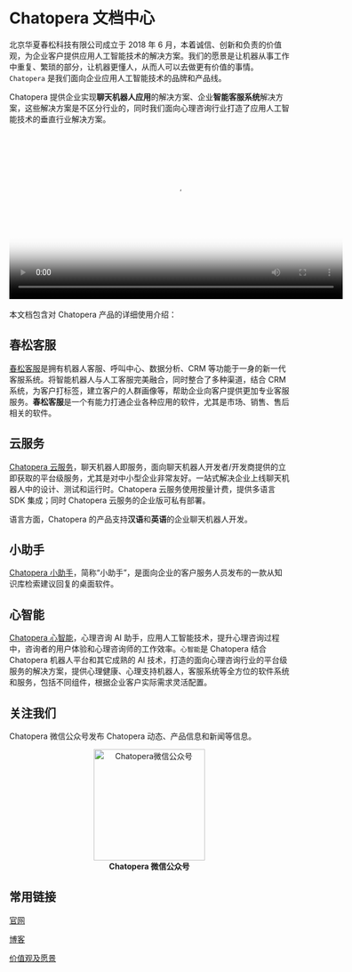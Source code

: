 # Chatopera 文档中心

北京华夏春松科技有限公司成立于 2018 年 6 月，本着诚信、创新和负责的价值观，为企业客户提供应用人工智能技术的解决方案。我们的愿景是让机器从事工作中重复、繁琐的部分，让机器更懂人，从而人可以去做更有价值的事情。`Chatopera` 是我们面向企业应用人工智能技术的品牌和产品线。

Chatopera 提供企业实现**聊天机器人应用**的解决方案、企业**智能客服系统**解决方案，这些解决方案是不区分行业的，同时我们面向心理咨询行业打造了应用人工智能技术的垂直行业解决方案。

<video controls="" style="width:600px;" poster="images/products/introduction-video-cover.jpg" >
  <source
    src="https://www.chatopera.com/files/introduction.mp4"
    type="video/mp4;codecs=&quot;avc1.42E01E, mp4a.40.2&quot;"
  >
</video>
</br>
</br>
本文档包含对 Chatopera 产品的详细使用介绍：

## 春松客服

[春松客服](/products/cskefu/index.html)是拥有机器人客服、呼叫中心、数据分析、CRM 等功能于一身的新一代客服系统。将智能机器人与人工客服完美融合，同时整合了多种渠道，结合 CRM 系统，为客户打标签，建立客户的人群画像等，帮助企业向客户提供更加专业客服服务。**春松客服**是一个有能力打通企业各种应用的软件，尤其是市场、销售、售后相关的软件。

## 云服务

[Chatopera 云服务](/products/chatbot-platform/index.html)，聊天机器人即服务，面向聊天机器人开发者/开发商提供的立即获取的平台级服务，尤其是对中小型企业非常友好。一站式解决企业上线聊天机器人中的设计、测试和运行时。Chatopera 云服务使用按量计费，提供多语言 SDK 集成；同时 Chatopera 云服务的企业版可私有部署。

语言方面，Chatopera 的产品支持**汉语**和**英语**的企业聊天机器人开发。

## 小助手

[Chatopera 小助手](/products/chatbot-platform/faq.html#知识库小助手)，简称“小助手”，是面向企业的客户服务人员发布的一款从知识库检索建议回复的桌面软件。

## 心智能

[Chatopera 心智能](/products/psych-assistant/index.html)，心理咨询 AI 助手，应用人工智能技术，提升心理咨询过程中，咨询者的用户体验和心理咨询师的工作效率。`心智能`是 Chatopera 结合 Chatopera 机器人平台和其它成熟的 AI 技术，打造的面向心理咨询行业的平台级服务的解决方案，提供心理健康、心理支持机器人，客服系统等全方位的软件系统和服务，包括不同组件，根据企业客户实际需求灵活配置。

## 关注我们

Chatopera 微信公众号发布 Chatopera 动态、产品信息和新闻等信息。

<p align="center">
<img width="200" src="images/products/chatopera_gzh_1.png" alt="Chatopera微信公众号" />
</br>
<b>Chatopera 微信公众号</b>
</p>

## 常用链接

[官网](https://www.chatopera.com/)

[博客](https://blog.chatopera.com/)

[价值观及愿景](https://pre-angel.com/chatopera-ceo-letter/)
